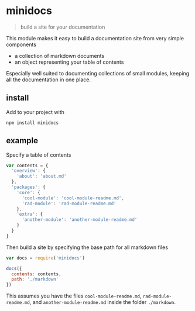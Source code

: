 # minidocs

> build a site for your documentation

This module makes it easy to build a documentation site from very simple components
- a collection of markdown documents
- an object representing your table of contents

Especially well suited to documenting collections of small modules, keeping all the documentation in one place.

## install

Add to your project with 

```
npm install minidocs
```

## example

Specify a table of contents

```javascript
var contents = {
  'overview': {
    'about': 'about.md'
  },
  'packages': {
    'core': {
      'cool-module': 'cool-module-readme.md',
      'rad-module': 'rad-module-readme.md'
    },
    'extra': {
      'another-module': 'another-module-readme.md'
    }
  }
}
```

Then build a site by specifying the base path for all markdown files

```javascript
var docs = require('minidocs')

docs({
  contents: contents,
  path: './markdown'
})
```

This assumes you have the files `cool-module-readme.md`, `rad-module-readme.md`, and `another-module-readme.md` inside the folder `./markdown`.